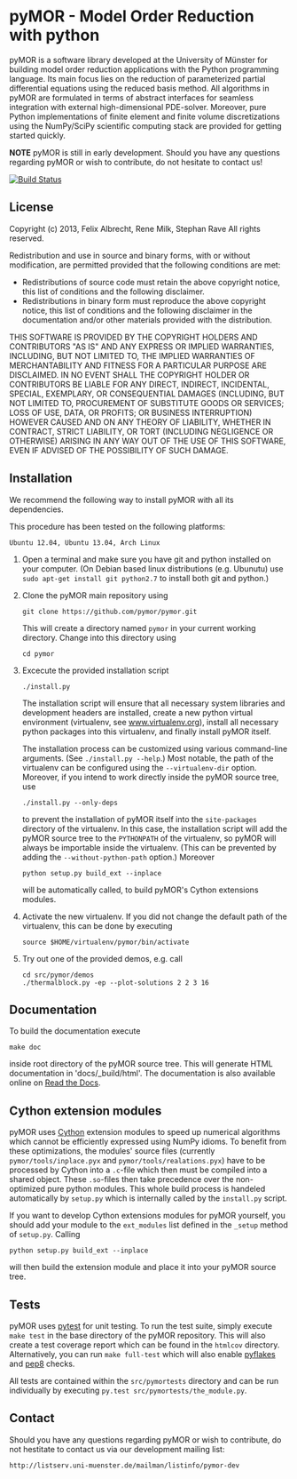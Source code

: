 pyMOR - Model Order Reduction with python
=========================================

pyMOR is a software library developed at the University of Münster for building
model order reduction applications with the Python programming language.  Its
main focus lies on the reduction of parameterized partial differential
equations using the reduced basis method.  All algorithms in pyMOR are
formulated in terms of abstract interfaces for seamless integration with
external high-dimensional PDE-solver. Moreover, pure Python implementations of
finite element and finite volume discretizations using the NumPy/SciPy
scientific computing stack are provided for getting started quickly.

**NOTE** pyMOR is still in early development.  Should you have any questions
regarding pyMOR or wish to contribute, do not hesitate to contact us!

[![Build Status](https://travis-ci.org/pymor/pymor.png?branch=master)](https://travis-ci.org/pymor/pymor)


License
-------

Copyright (c) 2013, Felix Albrecht, Rene Milk, Stephan Rave
All rights reserved.

Redistribution and use in source and binary forms, with or without
modification, are permitted provided that the following conditions are met:

* Redistributions of source code must retain the above copyright notice, this
  list of conditions and the following disclaimer.
* Redistributions in binary form must reproduce the above copyright notice,
  this list of conditions and the following disclaimer in the documentation
  and/or other materials provided with the distribution.

THIS SOFTWARE IS PROVIDED BY THE COPYRIGHT HOLDERS AND CONTRIBUTORS "AS IS" AND
ANY EXPRESS OR IMPLIED WARRANTIES, INCLUDING, BUT NOT LIMITED TO, THE IMPLIED
WARRANTIES OF MERCHANTABILITY AND FITNESS FOR A PARTICULAR PURPOSE ARE
DISCLAIMED. IN NO EVENT SHALL THE COPYRIGHT HOLDER OR CONTRIBUTORS BE LIABLE
FOR ANY DIRECT, INDIRECT, INCIDENTAL, SPECIAL, EXEMPLARY, OR CONSEQUENTIAL
DAMAGES (INCLUDING, BUT NOT LIMITED TO, PROCUREMENT OF SUBSTITUTE GOODS OR
SERVICES; LOSS OF USE, DATA, OR PROFITS; OR BUSINESS INTERRUPTION) HOWEVER
CAUSED AND ON ANY THEORY OF LIABILITY, WHETHER IN CONTRACT, STRICT LIABILITY,
OR TORT (INCLUDING NEGLIGENCE OR OTHERWISE) ARISING IN ANY WAY OUT OF THE USE
OF THIS SOFTWARE, EVEN IF ADVISED OF THE POSSIBILITY OF SUCH DAMAGE.


Installation
------------

We recommend the following way to install pyMOR with all its dependencies.

This procedure has been tested on the following platforms:

    Ubuntu 12.04, Ubuntu 13.04, Arch Linux


1.  Open a terminal and make sure you have git and python installed on your
    computer. (On Debian based linux distributions (e.g. Ubunutu) use `sudo
    apt-get install git python2.7` to install both git and python.)

2.  Clone the pyMOR main repository using
    
        git clone https://github.com/pymor/pymor.git
    
    This will create a directory named `pymor` in your current working directory.
    Change into this directory using
    
        cd pymor

3.  Excecute the provided installation script
    
        ./install.py
    
    The installation script will ensure that all necessary system libraries and
    development headers are installed, create a new python virtual environment
    (virtualenv, see www.virtualenv.org), install all necessary python packages into
    this virtualenv, and finally install pyMOR itself.
    
    The installation process can be customized using various command-line arguments.
    (See `./install.py --help`.) Most notable, the path of the virtualenv can be
    configured using the `--virtualenv-dir` option.  Moreover, if you intend to work
    directly inside the pyMOR source tree, use
    
        ./install.py --only-deps
    
    to prevent the installation of pyMOR itself into the `site-packages` directory
    of the virtualenv. In this case, the installation script will add the pyMOR
    source tree to the `PYTHONPATH` of the virtualenv, so pyMOR will always be
    importable inside the virtualenv. (This can be prevented by adding the
    `--without-python-path` option.) Moreover
    
        python setup.py build_ext --inplace
    
    will be automatically called, to build pyMOR's Cython extensions modules.
   
4.  Activate the new virtualenv. If you did not change the default path of the
    virtualenv, this can be done by executing
    
        source $HOME/virtualenv/pymor/bin/activate
    
5.  Try out one of the provided demos, e.g. call
    
        cd src/pymor/demos
        ./thermalblock.py -ep --plot-solutions 2 2 3 16


Documentation
-------------

To build the documentation execute

    make doc
    
inside root directory of the pyMOR source tree. This will generate HTML
documentation in 'docs/_build/html'. The documentation is also available
online on [Read the Docs](http://pymor.readthedocs.org/).


Cython extension modules
------------------------

pyMOR uses [Cython](http://www.cython.org/) extension modules to speed up
numerical algorithms which cannot be efficiently expressed using NumPy idioms.
To benefit from these optimizations, the modules' source files (currently
`pymor/tools/inplace.pyx` and `pymor/tools/realations.pyx`) have to be processed
by Cython into a `.c`-file which then must be compiled into a shared object.
These `.so`-files then take precedence over the non-optimized pure python
modules.  This whole build process is handeled automatically by `setup.py`
which is internally called by the `install.py` script.  

If you want to develop Cython extensions modules for pyMOR yourself, you should
add your module to the `ext_modules` list defined in the `_setup` method of
`setup.py`. Calling

    python setup.py build_ext --inplace

will then build the extension module and place it into your pyMOR source tree.


Tests
-----

pyMOR uses [pytest](http://pytest.org/) for unit testing. To run the test suite,
simply execute `make test` in the base directory of the pyMOR repository. This
will also create a test coverage report which can be found in the `htmlcov`
directory. Alternatively, you can run `make full-test` which will also enable
[pyflakes](https://pypi.python.org/pypi/pyflakes) and
[pep8](http://www.python.org/dev/peps/pep-0008/) checks.

All tests are contained within the `src/pymortests` directory and can be run
individually by executing `py.test src/pymortests/the_module.py`.


Contact
-------

Should you have any questions regarding pyMOR or wish to contribute, 
do not hestitate to contact us via our development mailing list:

	http://listserv.uni-muenster.de/mailman/listinfo/pymor-dev
